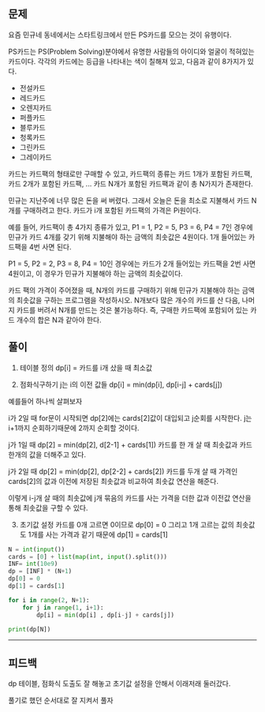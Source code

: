 ## 문제

요즘 민규네 동네에서는 스타트링크에서 만든 PS카드를 모으는 것이 유행이다.

PS카드는 PS(Problem Solving)분야에서 유명한 사람들의 아이디와 얼굴이 적혀있는 카드이다. 각각의 카드에는 등급을 나타내는 색이 칠해져 있고, 다음과 같이 8가지가 있다.

- 전설카드
- 레드카드
- 오렌지카드
- 퍼플카드
- 블루카드
- 청록카드
- 그린카드
- 그레이카드

카드는 카드팩의 형태로만 구매할 수 있고, 카드팩의 종류는 카드 1개가 포함된 카드팩, 카드 2개가 포함된 카드팩, ... 카드 N개가 포함된 카드팩과 같이 총 N가지가 존재한다.

민규는 지난주에 너무 많은 돈을 써 버렸다. 그래서 오늘은 돈을 최소로 지불해서 카드 N개를 구매하려고 한다. 카드가 i개 포함된 카드팩의 가격은 Pi원이다.

예를 들어, 카드팩이 총 4가지 종류가 있고, P1 = 1, P2 = 5, P3 = 6, P4 = 7인 경우에 민규가 카드 4개를 갖기 위해 지불해야 하는 금액의 최솟값은 4원이다. 1개 들어있는 카드팩을 4번 사면 된다.

P1 = 5, P2 = 2, P3 = 8, P4 = 10인 경우에는 카드가 2개 들어있는 카드팩을 2번 사면 4원이고, 이 경우가 민규가 지불해야 하는 금액의 최솟값이다.

카드 팩의 가격이 주어졌을 때, N개의 카드를 구매하기 위해 민규가 지불해야 하는 금액의 최솟값을 구하는 프로그램을 작성하시오. N개보다 많은 개수의 카드를 산 다음, 나머지 카드를 버려서 N개를 만드는 것은 불가능하다. 즉, 구매한 카드팩에 포함되어 있는 카드 개수의 합은 N과 같아야 한다.

## 풀이

1. 테이블 정의
   dp[i] = 카드를 i개 샀을 때 최소값

2. 점화식구하기
   j는 i의 이전 값들
   dp[i] = min(dp[i], dp[i-j] + cards[j])

예를들어 하나씩 살펴보자

i가 2일 때
for문이 시작되면 dp[2]에는 cards[2]값이 대입되고 j순회를 시작한다. j는 i+1까지 순회하기때문에 2까지 순회할 것이다.

j가 1일 때
dp[2] = min(dp[2], d[2-1] + cards[1])
카드를 한 개 살 때 최솟값과 카드 한개의 값을 더해주고 있다.

j가 2일 때
dp[2] = min(dp[2], dp[2-2] + cards[2])
카드를 두개 살 때 가격인 cards[2]의 값과 이전에 저장된 최솟값과 비교하여 최솟값 연산을 해준다.

이렇게 i-j개 살 때의 최솟값에 j개 묶음의 카드를 사는 가격을 더한 값과 이전값 연산을 통해 최솟값을 구할 수 있다.

3. 초기값 설정
   카드를 0개 고르면 0이므로 dp[0] = 0
   그리고 1개 고르는 값의 최솟값도 1개를 사는 가격과 같기 때문에 dp[1] = cards[1]

```python
N = int(input())
cards = [0] + list(map(int, input().split()))
INF= int(10e9)
dp = [INF] * (N+1)
dp[0] = 0
dp[1] = cards[1]

for i in range(2, N+1):
    for j in range(1, i+1):
        dp[i] = min(dp[i] , dp[i-j] + cards[j])

print(dp[N])
```

---

## 피드백

dp 테이블, 점화식 도출도 잘 해놓고 초기값 설정을 안해서 이래저래 둘러갔다.

풀기로 했던 순서대로 잘 지켜서 풀자
